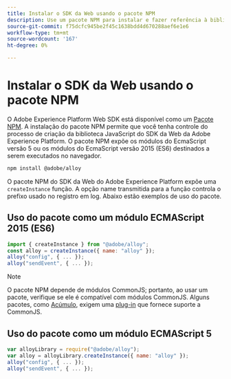 ```yaml
---
title: Instalar o SDK da Web usando o pacote NPM
description: Use um pacote NPM para instalar e fazer referência à biblioteca do SDK da Web.
source-git-commit: f75dcfc945be2f45c1638bdd4d670288aef6e1e6
workflow-type: tm+mt
source-wordcount: '167'
ht-degree: 0%

---
```



# Instalar o SDK da Web usando o pacote NPM

O Adobe Experience Platform Web SDK está disponível como um [Pacote NPM](https://www.npmjs.com). A instalação do pacote NPM permite que você tenha controle do processo de criação da biblioteca JavaScript do SDK da Web da Adobe Experience Platform. O pacote NPM expõe os módulos do EcmaScript versão 5 ou os módulos do EcmaScript versão 2015 (ES6) destinados a serem executados no navegador.

```bash
npm install @adobe/alloy
```

O pacote NPM do SDK da Web do Adobe Experience Platform expõe uma `createInstance` função. A opção name transmitida para a função controla o prefixo usado no registro em log. Abaixo estão exemplos de uso do pacote.

## Uso do pacote como um módulo ECMAScript 2015 (ES6)

```js
import { createInstance } from "@adobe/alloy";
const alloy = createInstance({ name: "alloy" });
alloy("config", { ... });
alloy("sendEvent", { ... });
```

>[!NOTE]
>
>O pacote NPM depende de módulos CommonJS; portanto, ao usar um pacote, verifique se ele é compatível com módulos CommonJS. Alguns pacotes, como [Acúmulo](https://rollupjs.org), exigem uma [plug-in](https://www.npmjs.com/package/@rollup/plugin-commonjs) que fornece suporte a CommonJS.

## Uso do pacote como um módulo ECMAScript 5

```js
var alloyLibrary = require("@adobe/alloy");
var alloy = alloyLibrary.createInstance({ name: "alloy" });
alloy("config", { ... });
alloy("sendEvent", { ... });
```
